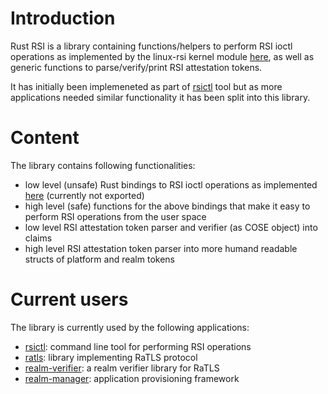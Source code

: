 # Introduction

Rust RSI is a library containing functions/helpers to perform RSI ioctl
operations as implemented by the linux-rsi kernel module
[here](https://github.com/islet-project/islet/tree/main/realm/linux-rsi), as
well as generic functions to parse/verify/print RSI attestation tokens.

It has initially been implemeneted as part of
[rsictl](https://github.com/islet-project/rsictl) tool but as more applications
needed similar functionality it has been split into this library.

# Content

The library contains following functionalities:

  * low level (unsafe) Rust bindings to RSI ioctl operations as implemented
    [here](https://github.com/islet-project/islet/tree/main/realm/linux-rsi)
    (currently not exported)
  * high level (safe) functions for the above bindings that make it easy to
    perform RSI operations from the user space
  * low level RSI attestation token parser and verifier (as COSE object) into
    claims
  * high level RSI attestation token parser into more humand readable structs of
    platform and realm tokens

# Current users

The library is currently used by the following applications:

  * [rsictl](https://github.com/islet-project/rsictl): command line tool for performing RSI
    operations
  * [ratls](https://github.com/islet-project/ratls): library implementing RaTLS protocol
  * [realm-verifier](https://github.com/islet-project/realm-verifier): a realm verifier library for RaTLS
  * [realm-manager](https://github.com/islet-project/realm-manager): application
    provisioning framework
